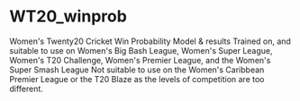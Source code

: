 # WT20_winprob
Women's Twenty20 Cricket Win Probability Model &amp; results
Trained on, and suitable to use on Women's Big Bash League, Women's Super League, Women's T20 Challenge, Women's Premier League, and the Women's Super Smash League
Not suitable to use on the Women's Caribbean Premier League or the T20 Blaze as the levels of competition are too different.

